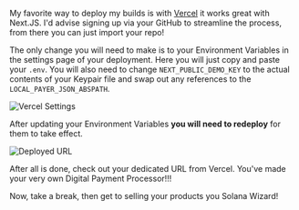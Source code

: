 My favorite way to deploy my builds is with [Vercel](https://vercel.com/) it works great with Next.JS. I'd advise signing up via your GitHub to streamline the process, from there you can just import your repo!

The only change you will need to make is to your Environment Variables in the settings page of your deployment. Here you will just copy and paste your `.env`. You will also need to change `NEXT_PUBLIC_DEMO_KEY` to the actual contents of your Keypair file and swap out any references to the `LOCAL_PAYER_JSON_ABSPATH`.

![Vercel Settings](https://hackmd.io/_uploads/ByegH--Ch.png)

After updating your Environment Variables **you will need to redeploy** for them to take effect.

![Deployed URL](https://hackmd.io/_uploads/BJo2_-UR2.png)

After all is done, check out your dedicated URL from Vercel. You've made your very own Digital Payment Processor!!! 

Now, take a break, then get to selling your products you Solana Wizard!